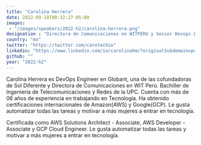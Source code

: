```yaml
---
title: "Carolina Herrera"
date: 2022-09-18T00:32:27-05:00
images: 
 - "/images/speakers/2022-h2/carolina-herrera.png"
designation : "Directora de Comunicaciones en WITPERU y Senior Devops Engineer en Globant"
country: "mx"
twitter: "https://twitter.com/carotechie"
linkedin: "https://www.linkedin.com/in/carolinahm/?originalSubdomain=pe"
github: ""
year: "2022-h2"
---
```


Carolina Herrera es DevOps Engineer en Globant, una de las cofundadoras de Sol Diferente y Directora de Comunicaciones en WIT Perú. Bachiller de Ingeniería de Telecomunicaciones y Redes de la UPC. Cuenta con más de 06 años de experiencia en trabajando en Tecnología. Ha obtenido certificaciones internacionales de Amazon(AWS) y Google(GCP). Le gusta automatizar todas las tareas y motivar a más mujeres a entrar en tecnología.

Certificada como AWS Solutions Architect - Associate, AWS Developer - Associate y GCP Cloud Engineer. Le gusta automatizar todas las tareas y motivar a más mujeres a entrar en tecnología.